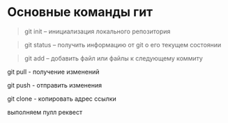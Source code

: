 # Основные команды гит

>git init – инициализация локального репозитория

>git status – получить информацию от git о его текущем состоянии

>git add – добавить файл или файлы к следующему коммиту

git pull - получение изменений 

git push - отправить изменения

git clone - копировать адрес ссылки

выполняем пулл реквест